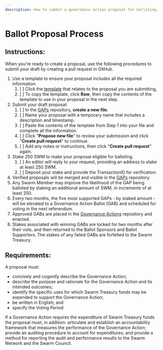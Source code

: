 ```yaml
---
description: How to submit a governance action proposal for balloting.
---
```


# Ballot Proposal Process

## Instructions:

When you're ready to create a proposal, use the following procedures to submit your draft by creating a pull request in GitHub.

1. Use a template to ensure your proposal includes all the required information.
   1. [ ] Click the [template](https://github.com/swarmfund/networkgovernance/tree/master/templates) that relates to the proposal you are submitting,
   2. [ ] To copy the template, click **Raw**, then copy the contents of the template to use in your proposal in the next step.  
2. Submit your draft proposal:
   1. [ ] In the [GAPs](https://github.com/swarmfund/networkgovernance/tree/master/GAPs) repository, **create a new file**.
   2. [ ] Name your proposal with a temporary name that includes a description and timestamp.
   3. [ ] Paste the contents of the template from Step 1 into your file and complete all the information.
   4. [ ] Click "**Propose new file**" to review your submission and click "**Create pull request**" to continue.
   5. [ ] Add any notes or instructions, then click "**Create pull request**" again.
3. Stake 250 SWM to make your proposal eligible for balloting.
   1. [ ] An editor will reply to your request, providing an address to stake at least 250 SWM.
   2. [ ] Deposit your stake and provide the TransactionID for verification.
4. Verified proposals will be merged and visible in the [GAPs](https://github.com/swarmfund/networkgovernance/tree/master/GAPs) repository.
5. Any Swarm Member may improve the likelihood of the GAP being balloted by staking an additional amount of SWM, in increments of at least 250.
6. Every two months, the five most supported GAPs - by staked amount - will be elevated to a Governance Action Ballot \(GAB\) and scheduled for voting in the next referendum. 
7. Approved GABs are placed in the [Governance Actions](https://github.com/swarmfund/networkgovernance/tree/master/Governance%20Actions) repository and enacted.
8. Stakes associated with winning GABs are locked for two months after their vote, and then returned to the Ballot Sponsors and Ballot Supporters. The stakes of any failed GABs are forfeited to the Swarm Treasury.

## Requirements:

A proposal must:

* concisely and cogently describe the Governance Action;
* describe the purpose and rationale for the Governance Action and its intended outcomes;
* identify the specific uses for which Swarm Treasury funds may be expended to support the Governance Action;
* be written in English; and
* specify the Voting Period

If a Governance Action requires the expenditure of Swarm Treasury funds the proposal must, in addition: articulate and establish an accountability framework that measures the performance of the Governance Action; provide an auditing procedure to account for expenditures; and provide a method for reporting the audit and performance results to the Swarm Network and the Swarm Council.

